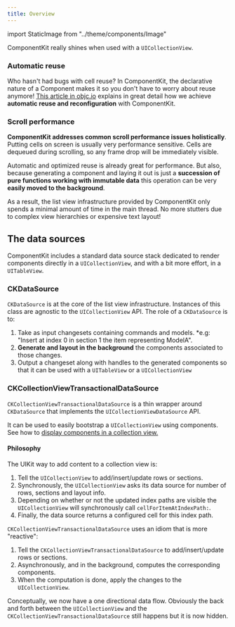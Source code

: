 ```yaml
---
title: Overview
---
```


import StaticImage from "../theme/components/Image"

ComponentKit really shines when used with a `UICollectionView`.

### Automatic reuse

Who hasn't had bugs with cell reuse? In ComponentKit, the declarative nature of a Component makes it so you don't have to worry about reuse anymore! [This article in objc.io](http://www.objc.io/issue-22/facebook.html) explains in great detail how we achieve **automatic reuse and reconfiguration** with ComponentKit.

### Scroll performance

**ComponentKit addresses common scroll performance issues holistically**. Putting cells on screen is usually very performance sensitive. Cells are dequeued during scrolling, so any frame drop will be immediately visible.

Automatic and optimized reuse is already great for performance. But also, because generating a component and laying it out is just a **succession of pure functions working with immutable data** this operation can be very **easily moved to the background**.

As a result, the list view infrastructure provided by ComponentKit only spends a minimal amount of time in the main thread. No more stutters due to complex view  hierarchies or expensive text layout!

## The data sources

ComponentKit includes a standard data source stack dedicated to render components directly in a `UICollectionView`, and with a bit more effort, in a `UITableView`.

### CKDataSource

`CKDataSource` is at the core of the list view infrastructure. Instances of this class are agnostic to the `UICollectionView` API. The role of a `CKDataSource` is to:

1. Take as input changesets containing commands and models.
*e.g: "Insert at index 0 in section 1 the item representing ModelA".
2. **Generate and layout in the background** the components associated to those changes.
3. Output a changeset along with handles to the generated components so that it can be used with a `UITableView` or a `UICollectionView`

### CKCollectionViewTransactionalDataSource

`CKCollectionViewTransactionalDataSource` is a thin wrapper around `CKDataSource` that implements the `UICollectionViewDataSource` API.

It can be used to easily bootstrap a `UICollectionView` using components. See how to [display components in a collection view.](datasource-basics.html)

#### Philosophy

The UIKit way to add content to a collection view is:

1. Tell the `UICollectionView` to add/insert/update rows or sections.
2. Synchronously, the `UICollectionView` asks its data source for number of rows, sections and layout info.
3. Depending on whether or not the updated index paths are visible the `UICollectionView` will synchronously call `cellForItemAtIndexPath:`.
3. Finally, the data source returns a configured cell for this index path.

`CKCollectionViewTransactionalDataSource` uses an idiom that is more "reactive":

1. Tell the `CKCollectionViewTransactionalDataSource` to add/insert/update rows or sections.
2. Asynchronously, and in the background, computes the corresponding components.
3. When the computation is done, apply the changes to the `UICollectionView`.

Conceptually, we now have a one directional data flow. Obviously the back and forth between the `UICollectionView` and the `CKCollectionViewTransactionalDataSource` still happens but it is now hidden.

<StaticImage src="assets/datasource-overview.png" alt="CKCollectionViewTransactionalDataSource overview" width ="518" height="180" />
